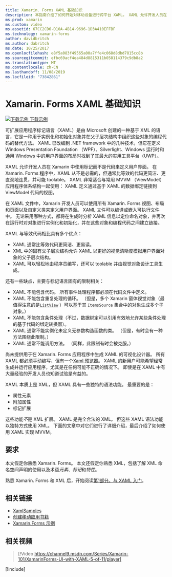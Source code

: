 ```yaml
---
title: Xamarin. Forms XAML 基础知识
description: 本指南介绍了如何开始对移动设备进行跨平台 XAML。 XAML 允许开发人员在 Xamarin 中使用标记而不是代码来定义用户界面。
ms.prod: xamarin
ms.custom: video
ms.assetid: 67CC2CD6-D10A-4B14-9696-1D3A410EFFBF
ms.technology: xamarin-forms
author: davidbritch
ms.author: dabritch
ms.date: 10/25/2017
ms.openlocfilehash: e8f5a083f49565a00a7ffe4c068d8dbd7815cc8b
ms.sourcegitcommit: efbc69acf4ea484d8815311b058114379c9db8a2
ms.translationtype: MT
ms.contentlocale: zh-CN
ms.lasthandoff: 11/08/2019
ms.locfileid: "73842861"
---
```

# <a name="xamarinforms-xaml-basics"></a>Xamarin. Forms XAML 基础知识

[![下载示例](~/media/shared/download.png) 下载示例](https://docs.microsoft.com/samples/xamarin/xamarin-forms-samples/xamlsamples)

可扩展应用程序标记语言（XAML）是由 Microsoft 创建的一种基于 XML 的语言，它是一种用于实例化和初始化对象并在父子层次结构中组织这些对象的编程代码的替代方法。 XAML 已改编到 .NET framework 中的几种技术，但它在定义 Windows Presentation Foundation （WPF）、Silverlight、Windows 运行时和通用 Windows 中的用户界面的布局时找到了其最大的实用工具平台（UWP）。

XAML 允许开发人员在 Xamarin 中使用标记而不是代码来定义用户界面。 在 Xamarin. Forms 程序中，XAML 从不是必需的，但通常比等效的代码更简洁、更直观地连贯，并可能 toolable。 XAML 非常适合与常用 MVVM （ViewModel）应用程序体系结构一起使用： XAML 定义通过基于 XAML 的数据绑定链接到 ViewModel 代码的视图。

在 XAML 文件中，Xamarin 开发人员可以使用所有 Xamarin. Forms 视图、布局和页面以及自定义类来定义用户界面。 XAML 文件可以编译或嵌入可执行文件中。 无论采用哪种方式，都将在生成时分析 XAML 信息以定位命名对象，并再次在运行时对对象进行实例化和初始化，并在这些对象和编程代码之间建立链接。

XAML 与等效代码相比具有多个优点：

- XAML 通常比等效代码更简洁、更易读。
- XML 中的固有父子层次结构允许 XAML 以更好的视觉清晰度模拟用户界面对象的父子层次结构。
- XAML 可以轻松地由程序员编写，还可以 toolable 并由视觉对象设计工具生成。

还有一些缺点，主要与标记语言固有的限制相关：

- XAML 不能包含代码。 所有事件处理程序都必须在代码文件中定义。
- XAML 不能包含重复处理的循环。 （但是，多个 Xamarin 窗体视觉对象（最值得注意的是[`ListView`](xref:Xamarin.Forms.ListView) ）可以基于其 `ItemsSource` 集合中的对象生成多个子对象。）
- XAML 不能包含条件处理（不过，数据绑定可以引用有效地允许某些条件处理的基于代码的绑定转换器）。
- XAML 通常不能实例化未定义无参数构造函数的类。 （但是，有时会有一种方法围绕此限制。）
- XAML 通常不能调用方法。 （同样，此限制有时会被克服。）

尚未提供用于在 Xamarin. Forms 应用程序中生成 XAML 的可视化设计器。 所有 XAML 都必须手动编写，但有一个[Xaml 预览](~/xamarin-forms/xaml/xaml-previewer/index.md)器。 XAML 的新用户可能希望经常生成并运行应用程序，尤其是在任何可能不正确的情况下。 即使是在 XAML 中有大量经验的开发人员也知道试验是有益的。

XAML 本质上是 XML，但 XAML 具有一些独特的语法功能。 最重要的是：

- 属性元素
- 附加属性
- 标记扩展

这些功能*不*是 XML 扩展。 XAML 是完全合法的 XML。 但这些 XAML 语法功能以独特方式使用 XML。 下面的文章中对它们进行了详细介绍，最后介绍了如何使用 XAML 实现 MVVM。

## <a name="requirements"></a>要求

本文假定你熟悉 Xamarin. Forms。 本文还假定你熟悉 XML，包括了解 XML 命名空间声明的使用以及术语*元素*、*标记*和*特性*。

熟悉 Xamarin. Forms 和 XML 后，开始阅读[第1部分。与 XAML 入门](~/xamarin-forms/xaml/xaml-basics/get-started-with-xaml.md)。

## <a name="related-links"></a>相关链接

- [XamlSamples](https://docs.microsoft.com/samples/xamarin/xamarin-forms-samples/xamlsamples)
- [创建移动应用书籍](~/xamarin-forms/creating-mobile-apps-xamarin-forms/index.md)
- [Xamarin.Forms 示例](https://docs.microsoft.com/samples/browse/?products=xamarin&term=Xamarin.Forms)

## <a name="related-video"></a>相关视频

> [!Video https://channel9.msdn.com/Series/Xamarin-101/XamarinForms-UI-with-XAML-5-of-11/player]

[!include[](~/essentials/includes/xamarin-show-essentials.md)]
